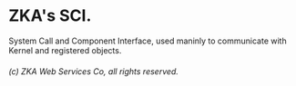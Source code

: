 # ZKA's SCI.

System Call and Component Interface, used maninly to communicate with Kernel and registered objects.

###### (c) ZKA Web Services Co, all rights reserved.
